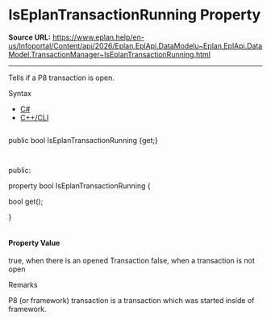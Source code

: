 # IsEplanTransactionRunning Property

**Source URL:** https://www.eplan.help/en-us/Infoportal/Content/api/2026/Eplan.EplApi.DataModelu~Eplan.EplApi.DataModel.TransactionManager~IsEplanTransactionRunning.html

---

Tells if a P8 transaction is open.

Syntax

- [C#](#i-syntax-CS)
- [C++/CLI](#i-syntax-CPP2005)

```
```
public bool IsEplanTransactionRunning {get;}
```
```

```
```
public:

property bool IsEplanTransactionRunning {

   bool get();

}
```
```

#### Property Value

true, when there is an opened Transaction false, when a transaction is not open

Remarks

P8 (or framework) transaction is a transaction which was started inside of framework.
